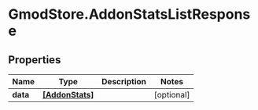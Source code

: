 # GmodStore.AddonStatsListResponse

## Properties

Name | Type | Description | Notes
------------ | ------------- | ------------- | -------------
**data** | [**[AddonStats]**](AddonStats.md) |  | [optional] 


